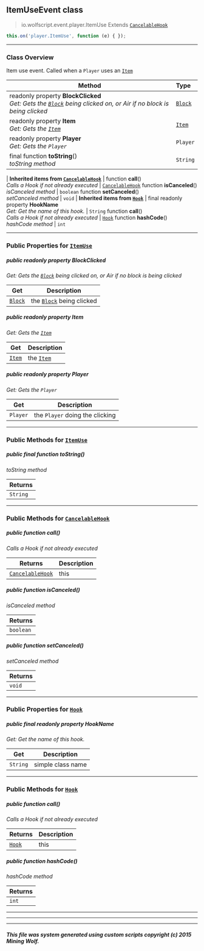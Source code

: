 ## ItemUseEvent __class__

>io.wolfscript.event.player.ItemUse
>Extends [`CancelableHook`](../../hook/CancelableHook.md)
``` javascript
this.on('player.ItemUse', function (e) { });
```


---

### Class Overview

Item use event. Called when a `Player` uses an [`Item`](../../api/inventory/Item.md)

Method | Type   
--- | :--- 
 readonly property __BlockClicked__ <br> _Get: Gets the [`Block`](../../api/world/blocks/Block.md) being clicked on, or Air if no block is being clicked_ | [`Block`](../../api/world/blocks/Block.md)
 readonly property __Item__ <br> _Get: Gets the [`Item`](../../api/inventory/Item.md)_ | [`Item`](../../api/inventory/Item.md)
 readonly property __Player__ <br> _Get: Gets the `Player`_ | `Player`
final function __toString__() <br> _toString method_ | `String`
 |
__Inherited items from [`CancelableHook`](../../hook/CancelableHook.md)__ |
 function __call__() <br> _Calls a Hook if not already executed_ | [`CancelableHook`](../../hook/CancelableHook.md)
 function __isCanceled__() <br> _isCanceled method_ | `boolean`
 function __setCanceled__() <br> _setCanceled method_ | `void`
 |
__Inherited items from [`Hook`](../../hook/Hook.md)__ |
final readonly property __HookName__ <br> _Get: Get the name of this hook._ | `String`
 function __call__() <br> _Calls a Hook if not already executed_ | [`Hook`](../../hook/Hook.md)
 function __hashCode__() <br> _hashCode method_ | `int`







---


### Public Properties for [`ItemUse`](ItemUse.md)

##### <a id='blockclicked'></a>public  readonly property __BlockClicked__

_Get: Gets the [`Block`](../../api/world/blocks/Block.md) being clicked on, or Air if no block is being clicked_

Get | Description
--- | --- 
[`Block`](../../api/world/blocks/Block.md) | the [`Block`](../../api/world/blocks/Block.md) being clicked



##### <a id='item'></a>public  readonly property __Item__

_Get: Gets the [`Item`](../../api/inventory/Item.md)_

Get | Description
--- | --- 
[`Item`](../../api/inventory/Item.md) | the [`Item`](../../api/inventory/Item.md)



##### <a id='player'></a>public  readonly property __Player__

_Get: Gets the `Player`_

Get | Description
--- | --- 
`Player` | the `Player` doing the clicking



---

### Public Methods for [`ItemUse`](ItemUse.md)

##### <a id='tostring'></a>public final function __toString__()

_toString method_

Returns | 
--- | 
`String` |


---

### Public Methods for [`CancelableHook`](../../hook/CancelableHook.md)

##### <a id='call'></a>public  function __call__()

_Calls a Hook if not already executed_

Returns | Description
--- | --- 
[`CancelableHook`](../../hook/CancelableHook.md) | this


##### <a id='iscanceled'></a>public  function __isCanceled__()

_isCanceled method_

Returns | 
--- | 
`boolean` |


##### <a id='setcanceled'></a>public  function __setCanceled__()

_setCanceled method_

Returns | 
--- | 
`void` |


---

### Public Properties for [`Hook`](../../hook/Hook.md)

##### <a id='hookname'></a>public final readonly property __HookName__

_Get: Get the name of this hook._

Get | Description
--- | --- 
`String` | simple class name



---

### Public Methods for [`Hook`](../../hook/Hook.md)

##### <a id='call'></a>public  function __call__()

_Calls a Hook if not already executed_

Returns | Description
--- | --- 
[`Hook`](../../hook/Hook.md) | this


##### <a id='hashcode'></a>public  function __hashCode__()

_hashCode method_

Returns | 
--- | 
`int` |


---


---


---


##### This file was system generated using custom scripts copyright (c) 2015 Mining Wolf.
	

